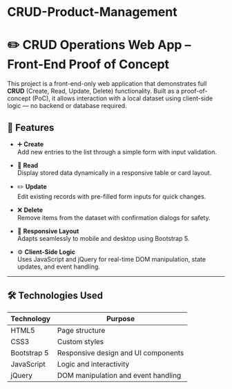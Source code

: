 # CRUD-Product-Management

# ✏️ CRUD Operations Web App – Front-End Proof of Concept

This project is a front-end-only web application that demonstrates full **CRUD** (Create, Read, Update, Delete) functionality. Built as a proof-of-concept (PoC), it allows interaction with a local dataset using client-side logic — no backend or database required.

## 🧩 Features

- ➕ **Create**  
  Add new entries to the list through a simple form with input validation.

- 📖 **Read**  
  Display stored data dynamically in a responsive table or card layout.

- ✏️ **Update**  
  Edit existing records with pre-filled form inputs for quick changes.

- ❌ **Delete**  
  Remove items from the dataset with confirmation dialogs for safety.

- 📱 **Responsive Layout**  
  Adapts seamlessly to mobile and desktop using Bootstrap 5.

- ⚙️ **Client-Side Logic**  
  Uses JavaScript and jQuery for real-time DOM manipulation, state updates, and event handling.

---

## 🛠️ Technologies Used

| Technology  | Purpose                             |
| ----------- | ----------------------------------- |
| HTML5       | Page structure                      |
| CSS3        | Custom styles                       |
| Bootstrap 5 | Responsive design and UI components |
| JavaScript  | Logic and interactivity             |
| jQuery      | DOM manipulation and event handling |
